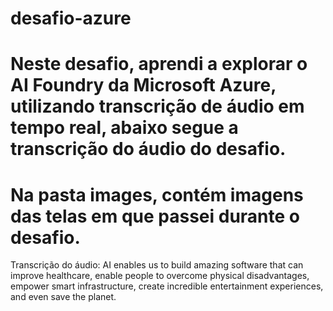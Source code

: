 # desafio-azure
# Neste desafio, aprendi a explorar o AI Foundry da Microsoft Azure, utilizando transcrição de áudio em tempo real, abaixo segue a transcrição do áudio do desafio.
# Na pasta images, contém imagens das telas em que passei durante o desafio. 
Transcrição do áudio: AI enables us to build amazing software that can improve healthcare, enable people to overcome physical disadvantages, empower smart infrastructure, create incredible entertainment experiences, and even save the planet. 



